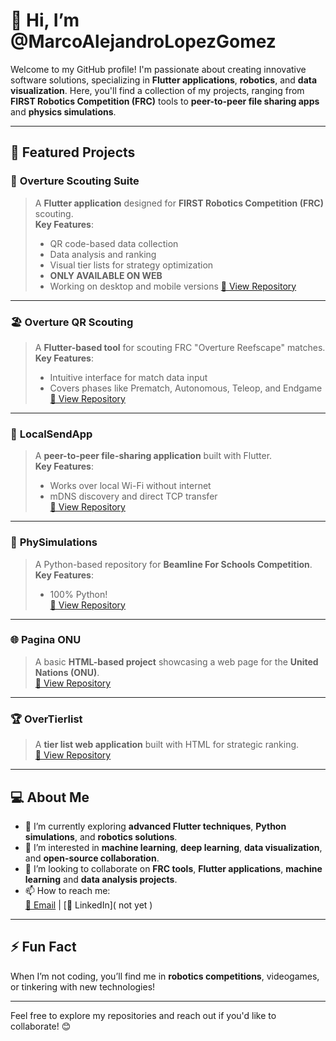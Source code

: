 # 👋 Hi, I’m @MarcoAlejandroLopezGomez

Welcome to my GitHub profile! I'm passionate about creating innovative software solutions, specializing in **Flutter applications**, **robotics**, and **data visualization**. Here, you'll find a collection of my projects, ranging from **FIRST Robotics Competition (FRC)** tools to **peer-to-peer file sharing apps** and **physics simulations**.

---

## 🌟 Featured Projects

### 🔧 **Overture Scouting Suite**
> A **Flutter application** designed for **FIRST Robotics Competition (FRC)** scouting.  
> **Key Features**:
> - QR code-based data collection
> - Data analysis and ranking
> - Visual tier lists for strategy optimization
> - **ONLY AVAILABLE ON WEB**
> - Working on desktop and mobile versions
> [🔗 View Repository](https://github.com/MarcoAlejandroLopezGomez/Overture_ScoutingSuite_Dart)

---

### 🏖️ **Overture QR Scouting**
> A **Flutter-based tool** for scouting FRC "Overture Reefscape" matches.  
> **Key Features**:
> - Intuitive interface for match data input
> - Covers phases like Prematch, Autonomous, Teleop, and Endgame  
> [🔗 View Repository](https://github.com/MarcoAlejandroLopezGomez/Overture_QR_Scouting)

---

### 📡 **LocalSendApp**
> A **peer-to-peer file-sharing application** built with Flutter.  
> **Key Features**:
> - Works over local Wi-Fi without internet
> - mDNS discovery and direct TCP transfer  
> [🔗 View Repository](https://github.com/MarcoAlejandroLopezGomez/LocalSendApp)

---

### 🌌 **PhySimulations**
> A Python-based repository for **Beamline For Schools Competition**.  
> **Key Features**:
> - 100% Python!  
> [🔗 View Repository](https://github.com/MarcoAlejandroLopezGomez/PhySimulations)

---

### 🌐 **Pagina ONU**
> A basic **HTML-based project** showcasing a web page for the **United Nations (ONU)**.  
> [🔗 View Repository](https://github.com/MarcoAlejandroLopezGomez/Pagina_ONU)

---

### 🏆 **OverTierlist**
> A **tier list web application** built with HTML for strategic ranking.  
> [🔗 View Repository](https://github.com/MarcoAlejandroLopezGomez/OverTierlist)

---

## 💻 About Me
- 🌱 I’m currently exploring **advanced Flutter techniques**, **Python simulations**, and **robotics solutions**.
- 👀 I’m interested in **machine learning**, **deep learning**, **data visualization**, and **open-source collaboration**.
- 💞️ I’m looking to collaborate on **FRC tools**, **Flutter applications**, **machine learning** and **data analysis projects**.
- 📫 How to reach me:  
  [📧 Email](A01572601@tec.mx) | [💼 LinkedIn]( not yet )

---

## ⚡ Fun Fact
When I’m not coding, you’ll find me in **robotics competitions**, videogames, or tinkering with new technologies!

---

Feel free to explore my repositories and reach out if you'd like to collaborate! 😊

